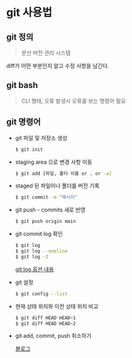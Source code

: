 # git 사용법

## git 정의

> 분산 버전 관리 시스템

diff가 어떤 부분인지 알고 수정 사항을 남긴다.

## git bash

> CLI 형태, 오류 발생시 오류를 보는 명령어 필요

## git 명령어

- git 파일 및 저장소 생성

  ```bash
  $ git init
  ```

- staging area 으로 변경 사항 이동

  ```bash
  $ git add [파일, 폴더 이름 or . or -a]
  ```

- staged  된 파일이나 폴더를 버전 기록

  ```bash
  $ git commit -m "메시지"
  ```

- git push - commits 새로 반영

  ```bash
  $ git push origin main 
  ```

- git commit log 확인

  ```bash
  $ git log 
  $ git log --oneline 
  $ git log -2 
  ```

  [git log 옵션 내용](https://git-scm.com/book/ko/v2/Git%EC%9D%98-%EA%B8%B0%EC%B4%88-%EC%BB%A4%EB%B0%8B-%ED%9E%88%EC%8A%A4%ED%86%A0%EB%A6%AC-%EC%A1%B0%ED%9A%8C%ED%95%98%EA%B8%B0)

- git 설정

  ```bash
  $ git config --list
  ```

- 현재 상태 위치와 이전 상태 위치 비교 

  ```bash
  $ git diff HEAD HEAD~1
  $ git diff HEAD HEAD~2
  ```


- git add, commit, push 취소하기

  [블로그](https://gmlwjd9405.github.io/2018/05/25/git-add-cancle.html)


